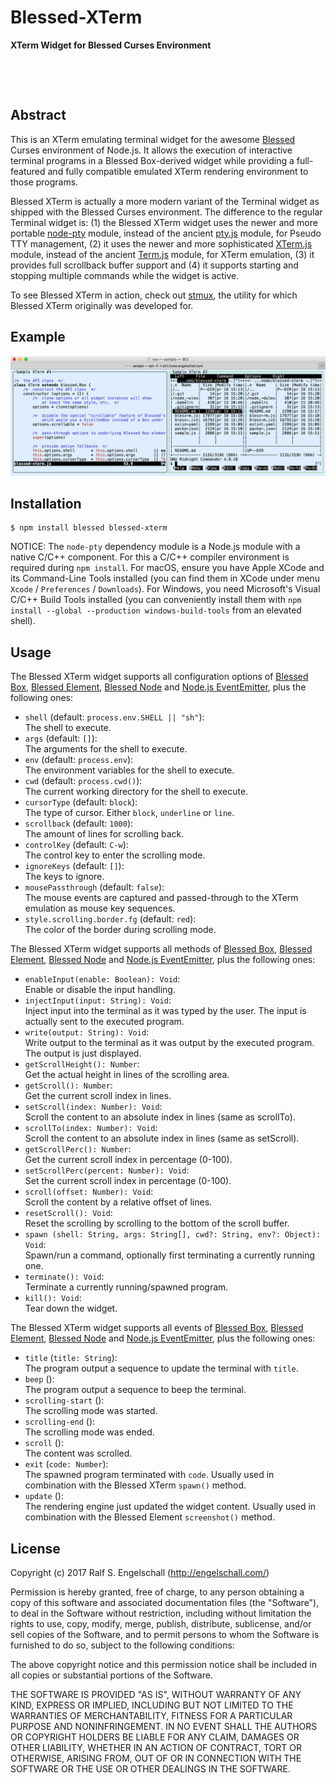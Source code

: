 
Blessed-XTerm
=============

**XTerm Widget for Blessed Curses Environment**

<p/>
<img src="https://nodei.co/npm/blessed-xterm.png?downloads=true&stars=true" alt=""/>

<p/>
<img src="https://david-dm.org/rse/blessed-xterm.png" alt=""/>

Abstract
--------

This is an XTerm emulating terminal widget for the awesome
[Blessed](https://github.com/chjj/blessed) Curses environment of
Node.js. It allows the execution of interactive terminal programs in a
Blessed Box-derived widget while providing a full-featured and fully
compatible emulated XTerm rendering environment to those programs.

Blessed XTerm is actually a more modern variant of the Terminal widget
as shipped with the Blessed Curses environment. The difference to the
regular Terminal widget is: (1) the Blessed XTerm widget uses the
newer and more portable [node-pty](https://github.com/Tyriar/node-pty)
module, instead of the ancient [pty.js](https://github.com/chjj/pty.js/)
module, for Pseudo TTY management, (2) it uses the newer and more
sophisticated [XTerm.js](https://xtermjs.org/) module, instead of the
ancient [Term.js](https://github.com/chjj/term.js/) module, for XTerm
emulation, (3) it provides full scrollback buffer support and (4) it
supports starting and stopping multiple commands while the widget is
active.

To see Blessed XTerm in action, check out [stmux](https://github.com/rse/stmux),
the utility for which Blessed XTerm originally was developed for.

Example
-------

![Blessed XTerm Sample usage](screenshot.png)

Installation
------------

```
$ npm install blessed blessed-xterm
```

NOTICE: The `node-pty` dependency module is a Node.js module with
a native C/C++ component. For this a C/C++ compiler environment is
required during `npm install`. For macOS, ensure you have Apple XCode
and its Command-Line Tools installed (you can find them in XCode
under menu `Xcode` / `Preferences` / `Downloads`). For Windows,
you need Microsoft's Visual C/C++ Build Tools installed (you can
conveniently install them with `npm install --global --production
windows-build-tools` from an elevated shell).

Usage
-----

The Blessed XTerm widget supports all configuration options of
[Blessed Box](https://github.com/chjj/blessed#box-from-element),
[Blessed Element](https://github.com/chjj/blessed#element-from-node),
[Blessed Node](https://github.com/chjj/blessed#node-from-eventemitter) and
[Node.js EventEmitter](https://nodejs.org/api/events.html#events_class_eventemitter),
plus the following ones:

- `shell` (default: `process.env.SHELL || "sh"`):<br/>
  The shell to execute.
- `args` (default: `[]`):<br/>
  The arguments for the shell to execute.
- `env` (default: `process.env`):<br/>
  The environment variables for the shell to execute.
- `cwd` (default: `process.cwd()`):<br/>
  The current working directory for the shell to execute.
- `cursorType` (default: `block`):<br/>
  The type of cursor. Either `block`, `underline` or `line`.
- `scrollback` (default: `1000`):<br/>
  The amount of lines for scrolling back.
- `controlKey` (default: `C-w`):<br/>
  The control key to enter the scrolling mode.
- `ignoreKeys` (default: `[]`):<br/>
  The keys to ignore.
- `mousePassthrough` (default: `false`):<br/>
  The mouse events are captured and passed-through to
  the XTerm emulation as mouse key sequences.
- `style.scrolling.border.fg` (default: `red`):<br/>
  The color of the border during scrolling mode.

The Blessed XTerm widget supports all methods of
[Blessed Box](https://github.com/chjj/blessed#box-from-element),
[Blessed Element](https://github.com/chjj/blessed#element-from-node),
[Blessed Node](https://github.com/chjj/blessed#node-from-eventemitter) and
[Node.js EventEmitter](https://nodejs.org/api/events.html#events_class_eventemitter),
plus the following ones:

- `enableInput(enable: Boolean): Void`:<br/>
  Enable or disable the input handling.
- `injectInput(input: String): Void`:<br/>
  Inject input into the terminal as it was typed by the user.
  The input is actually sent to the executed program.
- `write(output: String): Void`:<br/>
  Write output to the terminal as it was output by the executed program.
  The output is just displayed.
- `getScrollHeight(): Number`:<br/>
  Get the actual height in lines of the scrolling area.
- `getScroll(): Number`:<br/>
  Get the current scroll index in lines.
- `setScroll(index: Number): Void`:<br/>
  Scroll the content to an absolute index in lines (same as scrollTo).
- `scrollTo(index: Number): Void`:<br/>
  Scroll the content to an absolute index in lines (same as setScroll).
- `getScrollPerc(): Number`:<br/>
  Get the current scroll index in percentage (0-100).
- `setScrollPerc(percent: Number): Void`:<br/>
  Set the current scroll index in percentage (0-100).
- `scroll(offset: Number): Void`:<br/>
  Scroll the content by a relative offset of lines.
- `resetScroll(): Void`:<br/>
  Reset the scrolling by scrolling to the bottom of the scroll buffer.
- `spawn (shell: String, args: String[], cwd?: String, env?: Object): Void`:<br/>
  Spawn/run a command, optionally first terminating a currently running one.
- `terminate(): Void`:<br/>
  Terminate a currently running/spawned program.
- `kill(): Void`:<br/>
  Tear down the widget.

The Blessed XTerm widget supports all events of
[Blessed Box](https://github.com/chjj/blessed#box-from-element),
[Blessed Element](https://github.com/chjj/blessed#element-from-node),
[Blessed Node](https://github.com/chjj/blessed#node-from-eventemitter) and
[Node.js EventEmitter](https://nodejs.org/api/events.html#events_class_eventemitter),
plus the following ones:

- `title` (`title: String`):<br/>
  The program output a sequence to update the terminal with `title`.
- `beep` ():<br/>
  The program output a sequence to beep the terminal.
- `scrolling-start` ():<br/>
  The scrolling mode was started.
- `scrolling-end` ():<br/>
  The scrolling mode was ended.
- `scroll` ():<br/>
  The content was scrolled.
- `exit` (`code: Number`):<br/>
  The spawned program terminated with `code`.
  Usually used in combination with the Blessed XTerm `spawn()` method.
- `update` ():<br/>
  The rendering engine just updated the widget content.
  Usually used in combination with the Blessed Element `screenshot()` method.

License
-------

Copyright (c) 2017 Ralf S. Engelschall (http://engelschall.com/)

Permission is hereby granted, free of charge, to any person obtaining
a copy of this software and associated documentation files (the
"Software"), to deal in the Software without restriction, including
without limitation the rights to use, copy, modify, merge, publish,
distribute, sublicense, and/or sell copies of the Software, and to
permit persons to whom the Software is furnished to do so, subject to
the following conditions:

The above copyright notice and this permission notice shall be included
in all copies or substantial portions of the Software.

THE SOFTWARE IS PROVIDED "AS IS", WITHOUT WARRANTY OF ANY KIND,
EXPRESS OR IMPLIED, INCLUDING BUT NOT LIMITED TO THE WARRANTIES OF
MERCHANTABILITY, FITNESS FOR A PARTICULAR PURPOSE AND NONINFRINGEMENT.
IN NO EVENT SHALL THE AUTHORS OR COPYRIGHT HOLDERS BE LIABLE FOR ANY
CLAIM, DAMAGES OR OTHER LIABILITY, WHETHER IN AN ACTION OF CONTRACT,
TORT OR OTHERWISE, ARISING FROM, OUT OF OR IN CONNECTION WITH THE
SOFTWARE OR THE USE OR OTHER DEALINGS IN THE SOFTWARE.

